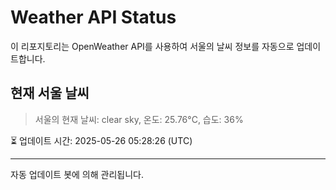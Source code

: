 
# Weather API Status

이 리포지토리는 OpenWeather API를 사용하여 서울의 날씨 정보를 자동으로 업데이트합니다.

## 현재 서울 날씨
> 서울의 현재 날씨: clear sky, 온도: 25.76°C, 습도: 36%

⏳ 업데이트 시간: 2025-05-26 05:28:26 (UTC)

---
자동 업데이트 봇에 의해 관리됩니다.
